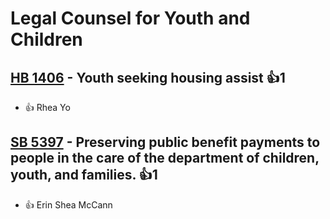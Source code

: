# Legal Counsel for Youth and Children

## [HB 1406](/bill/2023-24/hb/1406/) - Youth seeking housing assist 👍1  
* 👍 Rhea Yo

## [SB 5397](/bill/2023-24/sb/5397/) - Preserving public benefit payments to people in the care of the department of children, youth, and families. 👍1  
* 👍 Erin Shea McCann